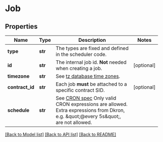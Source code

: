 # Job

## Properties
Name | Type | Description | Notes
------------ | ------------- | ------------- | -------------
**type** | **str** | The types are fixed and defined in the scheduler code.  | 
**id** | **str** | The internal job id. **Not** needed when creating a job.  | [optional] 
**timezone** | **str** | See [tz database time zones](https://en.wikipedia.org/wiki/List_of_tz_database_time_zones).  | 
**contract_id** | **str** | Each job **must** be attached to a specific contract SID.  | [optional] 
**schedule** | **str** | See [CRON spec](https://www.alonsodomin.me/cron4s/userguide/index.html)  Only valid CRON expressions are allowed. Extra expressions from Dkron, e.g. \&quot;@every 5s\&quot;, are not allowed.  | 

[[Back to Model list]](../README.md#documentation-for-models) [[Back to API list]](../README.md#documentation-for-api-endpoints) [[Back to README]](../README.md)



